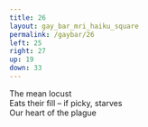 ```yaml
---
title: 26
layout: gay_bar_mri_haiku_square
permalink: /gaybar/26
left: 25
right: 27
up: 19
down: 33
---
```

The mean locust  
Eats their fill – if picky, starves  
Our heart of the plague

